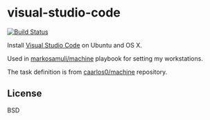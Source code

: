 visual-studio-code
==================

[![Build Status](https://travis-ci.org/markosamuli/ansible-visual-studio-code.svg?branch=master)](https://travis-ci.org/markosamuli/ansible-visual-studio-code)

Install [Visual Studio Code](https://github.com/Microsoft/vscode) on Ubuntu and OS X.

Used in [markosamuli/machine](https://github.com/markosamuli/machine) playbook for setting my workstations.

The task definition is from [caarlos0/machine](https://github.com/caarlos0/machine) repository.

License
-------

BSD